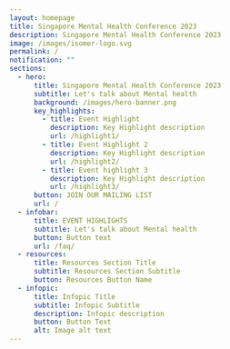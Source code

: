 ```yaml
---
layout: homepage
title: Singapore Mental Health Conference 2023
description: Singapore Mental Health Conference 2023
image: /images/isomer-logo.svg
permalink: /
notification: ""
sections:
  - hero:
      title: Singapore Mental Health Conference 2023
      subtitle: Let's talk about Mental health
      background: /images/hero-banner.png
      key_highlights:
        - title: Event Highlight
          description: Key Highlight description
          url: /highlight1/
        - title: Event Highlight 2
          description: Key Highlight description
          url: /highlight2/
        - title: Event highlight 3
          description: Key Highlight description
          url: /highlight3/
      button: JOIN OUR MAILING LIST
      url: /
  - infobar:
      title: EVENT HIGHLIGHTS
      subtitle: Let's talk about Mental health
      button: Button text
      url: /faq/
  - resources:
      title: Resources Section Title
      subtitle: Resources Section Subtitle
      button: Resources Button Name
  - infopic:
      title: Infopic Title
      subtitle: Infopic Subtitle
      description: Infopic description
      button: Button Text
      alt: Image alt text
---
```

